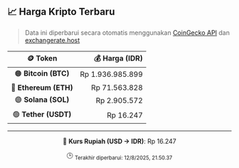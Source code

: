 

<!-- HARGA_KRIPTO -->
## 📈 Harga Kripto Terbaru

> Data ini diperbarui secara otomatis menggunakan [CoinGecko API](https://www.coingecko.com/) dan [exchangerate.host](https://exchangerate.host/)

<div align="center">

| 🪙 Token | 💰 Harga (IDR) |
|:------:|---------------:|
| 🟠 **Bitcoin (BTC)**   | Rp 1.936.985.899 |
| 🔵 **Ethereum (ETH)**  | Rp 71.563.828 |
| 🟣 **Solana (SOL)**    | Rp 2.905.572 |
| 🟢 **Tether (USDT)**   | Rp 16.247 |

---

💱 **Kurs Rupiah (USD → IDR)**: Rp 16.247

🕒 <sub>Terakhir diperbarui: 12/8/2025, 21.50.37</sub>

</div>
<!-- /HARGA_KRIPTO -->